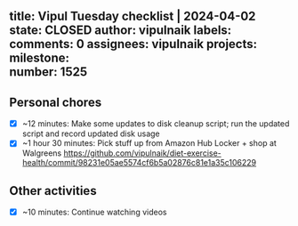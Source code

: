 title:	Vipul Tuesday checklist | 2024-04-02
state:	CLOSED
author:	vipulnaik
labels:	
comments:	0
assignees:	vipulnaik
projects:	
milestone:	
number:	1525
--
## Personal chores

- [x] ~12 minutes: Make some updates to disk cleanup script; run the updated script and record updated disk usage
- [x] ~1 hour 30 minutes: Pick stuff up from Amazon Hub Locker + shop at Walgreens https://github.com/vipulnaik/diet-exercise-health/commit/98231e05ae5574cf6b5a02876c81e1a35c106229

## Other activities

- [x] ~10 minutes: Continue watching videos

